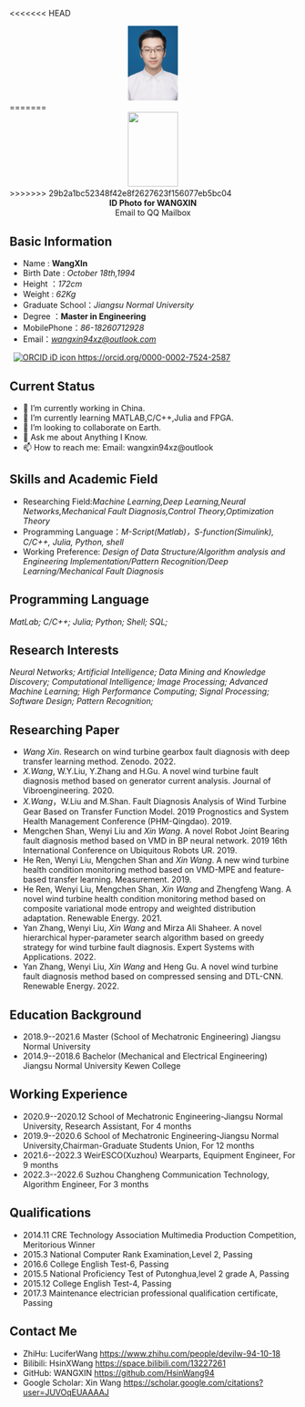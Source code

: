 
<<<<<<< HEAD
<center>
  <img src= MediaPIC/IDpicture.jpg height=131.2 width=87.6 />
</center>
=======

<div align="center">
  <img src= “MediaPIC\IDpicture.jpg” height=131.2 width=87.6 />
</div>
>>>>>>> 29b2a1bc52348f42e8f2627623f156077eb5bc04

<center>
  <b>ID Photo for WANGXIN</b>
</center>

<center>
  <a target="_blank" href="http://mail.qq.com/cgi-bin/qm_share?t=qm_mailme&email=QTYgLyY5KC8eOTQ7KS40cHh4dQEnLjksICgtbyIuLA" style="text-decoration:none;">Email to QQ Mailbox</a>
</center>




Basic Information
-----------------

* Name : **WangXIn**
* Birth Date : *October 18th,1994*
* Height ：*172cm*
* Weight : *62Kg*
* Graduate School：*Jiangsu Normal University*
* Degree ：**Master in Engineering**
* MobilePhone：*86-18260712928*
* Email：*<wangxin94xz@outlook.com>*

<a
    id="cy-effective-orcid-url"
    class="underline"
    href="https://orcid.org/0000-0002-7524-2587"
    target="orcid.widget"
    rel="me noopener noreferrer"
    style="vertical-align: top">
    <img
      src="https://orcid.org/sites/default/files/images/orcid_16x16.png"
      style="width: 1em; margin-inline-start: 0.5em"
      alt="ORCID iD icon"/>
     https://orcid.org/0000-0002-7524-2587
  </a>

Current Status
------------------

* 🔭 I’m currently working in China.
* 🌱 I’m currently learning MATLAB,C/C++,Julia and FPGA.
* 👯 I’m looking to collaborate on Earth.
* 💬 Ask me about Anything I Know.
* 📫 How to reach me: Email: wangxin94xz@outlook

Skills and Academic Field
-------------------------

* Researching Field:*Machine Learning,Deep Learning,Neural Networks,Mechanical Fault Diagnosis,Control Theory,Optimization Theory*
* Programming Language：*M-Script(Matlab)，S-function(Simulink), C/C++, Julia, Python, shell*
* Working Preference: *Design of Data Structure/Algorithm analysis and Engineering Implementation/Pattern Recognition/Deep Learning/Mechanical Fault Diagnosis*

Programming Language
--------------------

*MatLab; C/C++; Julia; Python; Shell; SQL;*

Research Interests
-----------------

*Neural Networks; Artificial Intelligence; Data Mining and Knowledge Discovery; Computational Intelligence; Image Processing; Advanced Machine Learning; High Performance Computing; Signal Processing; Software Design; Pattern Recognition;*

Researching Paper
-----------

* *Wang Xin*. Research on wind turbine gearbox fault diagnosis with deep transfer learning method. Zenodo. 2022.
* *X.Wang*, W.Y.Liu, Y.Zhang and H.Gu. A novel wind turbine fault diagnosis method based on generator current analysis. Journal of Vibroengineering. 2020.
* *X.Wang*，W.Liu and M.Shan. Fault Diagnosis Analysis of Wind Turbine Gear Based on Transfer Function Model. 2019 Prognostics and System Health Management Conference (PHM-Qingdao). 2019.
* Mengchen Shan, Wenyi Liu and *Xin Wang*. A novel Robot Joint Bearing fault diagnosis method based on VMD in BP neural network. 2019 16th International Conference on Ubiquitous Robots UR. 2019.
* He Ren, Wenyi Liu, Mengchen Shan and *Xin Wang*. A new wind turbine health condition monitoring method based on VMD-MPE and feature-based transfer learning. Measurement. 2019.
* He Ren, Wenyi Liu, Mengchen Shan, *Xin Wang* and Zhengfeng Wang. A novel wind turbine health condition monitoring method based on composite variational mode entropy and weighted distribution adaptation. Renewable Energy. 2021.
* Yan Zhang, Wenyi Liu, *Xin Wang* and Mirza Ali Shaheer. A novel hierarchical hyper-parameter search algorithm based on greedy strategy for wind turbine fault diagnosis. Expert Systems with Applications. 2022.
* Yan Zhang, Wenyi Liu, *Xin Wang* and Heng Gu. A novel wind turbine fault diagnosis method based on compressed sensing and DTL-CNN. Renewable Energy. 2022.

Education Background
--------------------

* 2018.9--2021.6 Master (School of Mechatronic Engineering) Jiangsu Normal University
* 2014.9--2018.6 Bachelor (Mechanical and Electrical Engineering) Jiangsu Normal University Kewen College

Working Experience
--------------

* 2020.9--2020.12 School of Mechatronic Engineering-Jiangsu Normal University, Research Assistant, For 4 months
* 2019.9--2020.6 School of Mechatronic Engineering-Jiangsu Normal University,Chairman-Graduate Students Union, For 12 months
* 2021.6--2022.3 WeirESCO(Xuzhou) Wearparts, Equipment Engineer, For 9 months
* 2022.3--2022.6 Suzhou Changheng Communication Technology, Algorithm Engineer, For 3 months

Qualifications
-------

* 2014.11 CRE Technology Association Multimedia Production Competition, Meritorious Winner
* 2015.3 National Computer Rank Examination,Level 2, Passing
* 2016.6 College English Test-6, Passing
* 2015.5 National Proficiency Test of Putonghua,level 2 grade A, Passing
* 2015.12 College English Test-4, Passing
* 2017.3  Maintenance electrician professional qualification certificate, Passing

Contact Me
--------------

* ZhiHu: LuciferWang <https://www.zhihu.com/people/devilw-94-10-18>
* Bilibili: HsinXWang <https://space.bilibili.com/13227261>
* GitHub: WANGXIN <https://github.com/HsinWang94> 
* Google Scholar: Xin Wang <https://scholar.google.com/citations?user=JUVOqEUAAAAJ>
